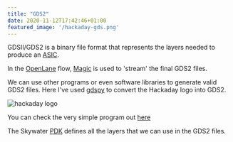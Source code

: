 ```yaml
---
title: "GDS2"
date: 2020-11-12T17:42:46+01:00
featured_image: '/hackaday-gds.png'
---
```


GDSII/GDS2 is a binary file format that represents the layers needed to produce an [ASIC](/terminology/asic).

In the [OpenLane](/terminology/openlane) flow, [Magic](/terminology/magic) is used to 'stream' the final GDS2 files.

We can use other programs or even software libraries to generate valid GDS2 files. Here I've used [gdspy](https://gdspy.readthedocs.io/en/stable/) to convert
the Hackaday logo into GDS2.

![hackaday logo](/hackaday-gds.png)

You can check the very simple program out [here](https://github.com/mattvenn/logo-to-gds2)

The Skywater [PDK](/terminology/pdk) defines all the layers that we can use in the GDS2 files.
